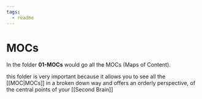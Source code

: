 ```yaml
---
tags:
  - readme
---
```

# MOCs

In the folder **01-MOCs** would go all the MOCs (Maps of Content).

this folder is very important because it allows you to see all the [[MOC|MOCs]] in a broken down way and offers an orderly perspective, of the central points of your [[Second Brain]]
